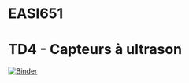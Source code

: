 # EASI651

# TD4 - Capteurs à ultrason
[![Binder](https://mybinder.org/badge_logo.svg)](https://mybinder.org/v2/gh/NevanioNazario/EASI651/main?labpath=TD4-Capteurs%20%C3%A0%20ultrason)
